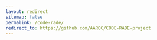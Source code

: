 ```yaml
---
layout: redirect
sitemap: false
permalink: /code-rade/
redirect_to: https://github.com/AAROC/CODE-RADE-project
---
```

